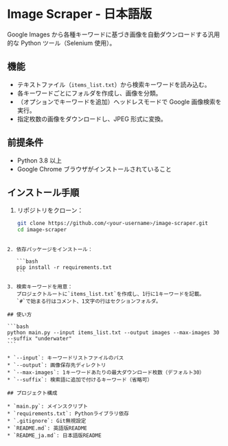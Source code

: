 # Image Scraper - 日本語版

Google Images から各種キーワードに基づき画像を自動ダウンロードする汎用的な Python ツール（Selenium 使用）。

## 機能

- テキストファイル（`items_list.txt`）から検索キーワードを読み込む。
- 各キーワードごとにフォルダを作成し、画像を分類。
- （オプションでキーワードを追加）ヘッドレスモードで Google 画像検索を実行。
- 指定枚数の画像をダウンロードし、JPEG 形式に変換。

## 前提条件

- Python 3.8 以上
- Google Chrome ブラウザがインストールされていること

## インストール手順

1. リポジトリをクローン：
   ```bash
   git clone https://github.com/<your-username>/image-scraper.git
   cd image-scraper
   ```

````

2. 依存パッケージをインストール：

   ```bash
   pip install -r requirements.txt
   ```

3. 検索キーワードを用意：
   プロジェクトルートに`items_list.txt`を作成し、1行に1キーワードを記載。
   `#`で始まる行はコメント、1文字の行はセクションフォルダ。

## 使い方

```bash
python main.py --input items_list.txt --output images --max-images 30 --suffix "underwater"
```

* `--input`: キーワードリストファイルのパス
* `--output`: 画像保存先ディレクトリ
* `--max-images`: 1キーワードあたりの最大ダウンロード枚数（デフォルト30）
* `--suffix`: 検索語に追加で付けるキーワード（省略可）

## プロジェクト構成

* `main.py`: メインスクリプト
* `requirements.txt`: Pythonライブラリ依存
* `.gitignore`: Git無視設定
* `README.md`: 英語版README
* `README_ja.md`: 日本語版README

````
